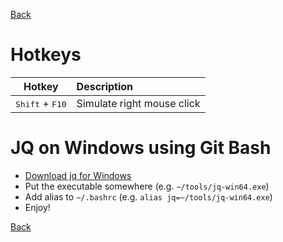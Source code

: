 [Back](../README.md)

# Hotkeys
Hotkey | Description
---|:---
<kbd>Shift</kbd> + <kbd>F10</kbd> | Simulate right mouse click

# JQ on Windows using Git Bash

- [Download jq for Windows](https://stedolan.github.io/jq/download/)
- Put the executable somewhere (e.g. `~/tools/jq-win64.exe`)
- Add alias to `~/.bashrc` (e.g. `alias jq=~/tools/jq-win64.exe`)
- Enjoy!

[Back](../README.md)
